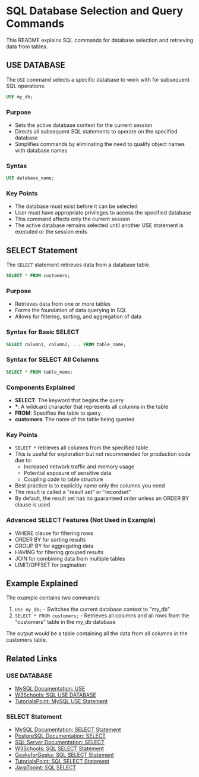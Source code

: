# SQL Database Selection and Query Commands

This README explains SQL commands for database selection and retrieving data from tables.

## USE DATABASE

The `USE` command selects a specific database to work with for subsequent SQL operations.

```sql
USE my_db;
```

### Purpose
- Sets the active database context for the current session
- Directs all subsequent SQL statements to operate on the specified database
- Simplifies commands by eliminating the need to qualify object names with database names

### Syntax
```sql
USE database_name;
```

### Key Points
- The database must exist before it can be selected
- User must have appropriate privileges to access the specified database
- This command affects only the current session
- The active database remains selected until another USE statement is executed or the session ends

## SELECT Statement

The `SELECT` statement retrieves data from a database table.

```sql
SELECT * FROM customers;
```

### Purpose
- Retrieves data from one or more tables
- Forms the foundation of data querying in SQL
- Allows for filtering, sorting, and aggregation of data

### Syntax for Basic SELECT
```sql
SELECT column1, column2, ... FROM table_name;
```

### Syntax for SELECT All Columns
```sql
SELECT * FROM table_name;
```

### Components Explained
- **SELECT**: The keyword that begins the query
- **\***: A wildcard character that represents all columns in the table
- **FROM**: Specifies the table to query
- **customers**: The name of the table being queried

### Key Points
- `SELECT *` retrieves all columns from the specified table
- This is useful for exploration but not recommended for production code due to:
  - Increased network traffic and memory usage
  - Potential exposure of sensitive data
  - Coupling code to table structure
- Best practice is to explicitly name only the columns you need
- The result is called a "result set" or "recordset"
- By default, the result set has no guaranteed order unless an ORDER BY clause is used

### Advanced SELECT Features (Not Used in Example)
- WHERE clause for filtering rows
- ORDER BY for sorting results
- GROUP BY for aggregating data
- HAVING for filtering grouped results
- JOIN for combining data from multiple tables
- LIMIT/OFFSET for pagination

## Example Explained

The example contains two commands:

1. `USE my_db;` - Switches the current database context to "my_db"
2. `SELECT * FROM customers;` - Retrieves all columns and all rows from the "customers" table in the my_db database

The output would be a table containing all the data from all columns in the customers table.

## Related Links

### USE DATABASE
- [MySQL Documentation: USE](https://dev.mysql.com/doc/refman/8.0/en/use.html)
- [W3Schools: SQL USE DATABASE](https://www.w3schools.com/sql/sql_ref_use.asp)
- [TutorialsPoint: MySQL USE Statement](https://www.tutorialspoint.com/mysql/mysql-use-statement.htm)

### SELECT Statement
- [MySQL Documentation: SELECT Statement](https://dev.mysql.com/doc/refman/8.0/en/select.html)
- [PostgreSQL Documentation: SELECT](https://www.postgresql.org/docs/current/sql-select.html)
- [SQL Server Documentation: SELECT](https://learn.microsoft.com/en-us/sql/t-sql/queries/select-transact-sql)
- [W3Schools: SQL SELECT Statement](https://www.w3schools.com/sql/sql_select.asp)
- [GeeksforGeeks: SQL SELECT Statement](https://www.geeksforgeeks.org/sql-select-query/)
- [TutorialsPoint: SQL SELECT Statement](https://www.tutorialspoint.com/sql/sql-select-query.htm)
- [JavaTpoint: SQL SELECT](https://www.javatpoint.com/sql-select)